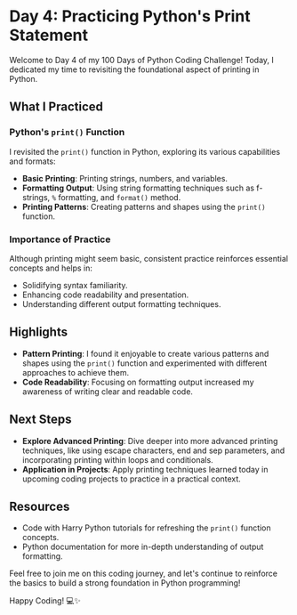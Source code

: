 # Day 4: Practicing Python's Print Statement

Welcome to Day 4 of my 100 Days of Python Coding Challenge! Today, I dedicated my time to revisiting the foundational aspect of printing in Python.

## What I Practiced

### Python's `print()` Function
I revisited the `print()` function in Python, exploring its various capabilities and formats:
- **Basic Printing**: Printing strings, numbers, and variables.
- **Formatting Output**: Using string formatting techniques such as f-strings, `%` formatting, and `format()` method.
- **Printing Patterns**: Creating patterns and shapes using the `print()` function.

### Importance of Practice
Although printing might seem basic, consistent practice reinforces essential concepts and helps in:
- Solidifying syntax familiarity.
- Enhancing code readability and presentation.
- Understanding different output formatting techniques.

## Highlights
- **Pattern Printing**: I found it enjoyable to create various patterns and shapes using the `print()` function and experimented with different approaches to achieve them.
- **Code Readability**: Focusing on formatting output increased my awareness of writing clear and readable code.

## Next Steps
- **Explore Advanced Printing**: Dive deeper into more advanced printing techniques, like using escape characters, end and sep parameters, and incorporating printing within loops and conditionals.
- **Application in Projects**: Apply printing techniques learned today in upcoming coding projects to practice in a practical context.

## Resources
- Code with Harry Python tutorials for refreshing the `print()` function concepts.
- Python documentation for more in-depth understanding of output formatting.

Feel free to join me on this coding journey, and let's continue to reinforce the basics to build a strong foundation in Python programming!

Happy Coding! 💻✨
